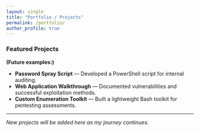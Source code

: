 ```yaml
---
layout: single
title: "Portfolio / Projects"
permalink: /portfolio/
author_profile: true
---
```


### Featured Projects

**(Future examples:)**

- **Password Spray Script** — Developed a PowerShell script for internal auditing.
- **Web Application Walkthrough** — Documented vulnerabilities and successful exploitation methods.
- **Custom Enumeration Toolkit** — Built a lightweight Bash toolkit for pentesting assessments.

---
*New projects will be added here as my journey continues.*
